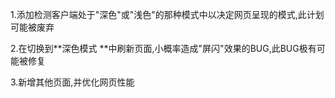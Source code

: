 1.添加检测客户端处于"深色"或"浅色"的那种模式中以决定网页呈现的模式,此计划可能被废弃


2.在切换到**深色模式 **中刷新页面,小概率造成"屏闪"效果的BUG,此BUG极有可能被修复


3.新增其他页面,并优化网页性能
